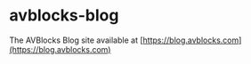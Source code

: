 # avblocks-blog

The AVBlocks Blog site available at [https://blog.avblocks.com](https://blog.avblocks.com)

